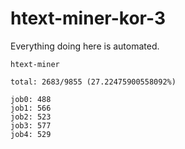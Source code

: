 # htext-miner-kor-3

Everything doing here is automated.

```
htext-miner

total: 2683/9855 (27.22475900558092%)

job0: 488
job1: 566
job2: 523
job3: 577
job4: 529
```